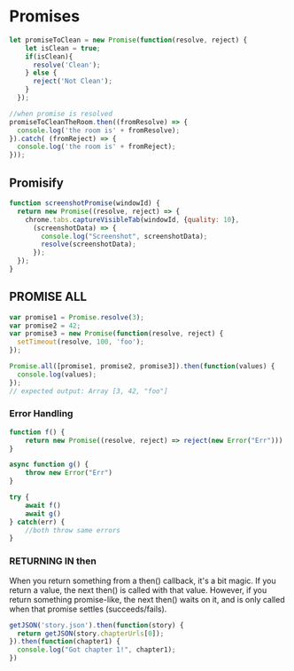 # Promises

```ts
let promiseToClean = new Promise(function(resolve, reject) {
    let isClean = true;
    if(isClean){
      resolve('Clean');
    } else {
      reject('Not Clean');
    }
  });

//when promise is resolved
promiseToCleanTheRoom.then((fromResolve) => {
  console.log('the room is' + fromResolve);
}).catch( (fromReject) => {
  console.log('the room is' + fromReject);
}));
```

## Promisify

```javascript
function screenshotPromise(windowId) {
  return new Promise((resolve, reject) => {
    chrome.tabs.captureVisibleTab(windowId, {quality: 10},
      (screenshotData) => {
        console.log("Screenshot", screenshotData);
        resolve(screenshotData);
      });
  });
}
```

## PROMISE ALL

```ts
var promise1 = Promise.resolve(3);
var promise2 = 42;
var promise3 = new Promise(function(resolve, reject) {
  setTimeout(resolve, 100, 'foo');
});

Promise.all([promise1, promise2, promise3]).then(function(values) {
  console.log(values);
});
// expected output: Array [3, 42, "foo"]
```

### Error Handling

```javascript
function f() {
	return new Promise((resolve, reject) => reject(new Error("Err")))
}

async function g() {
	throw new Error("Err")
}

try {
	await f()
	await g()
} catch(err) {
	//both throw same errors
}
```

### RETURNING IN then

When you return something from a then() callback, it's a bit magic. If you return a value, the next then() is called with that value. However, if you return something promise-like, the next then() waits on it, and is only called when that promise settles (succeeds/fails).

```ts
getJSON('story.json').then(function(story) {
  return getJSON(story.chapterUrls[0]);
}).then(function(chapter1) {
  console.log("Got chapter 1!", chapter1);
})
```

